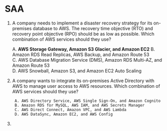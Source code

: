 # SAA

1. A company needs to implement a disaster recovery strategy for its on-premises database to AWS. The recovery time objective (RTO) and recovery point objective (RPO) should be as low as possible. Which combination of AWS services should they use?
   
   	A. **AWS Storage Gateway, Amazon S3 Glacier, and Amazon EC2**
	B. Amazon RDS Read Replicas, AWS Backup, and Amazon Route 53  
	C. AWS Database Migration Service (DMS), Amazon RDS Multi-AZ, and Amazon Route 53  
	D. AWS Snowball, Amazon S3, and Amazon EC2 Auto Scaling

		
  
		

3. A company wants to integrate its on-premises Active Directory with AWS to manage user access to AWS resources. Which combination of AWS services should they use?
		
		A. AWS Directory Service, AWS Single Sign-On, and Amazon Cognito  
		B. Amazon RDS for MySQL, AWS IAM, and AWS Secrets Manager  
		C. AWS Direct Connect, Amazon VPC, and AWS Lambda  
		D. AWS DataSync, Amazon EC2, and AWS Config  
		

4. 



   

